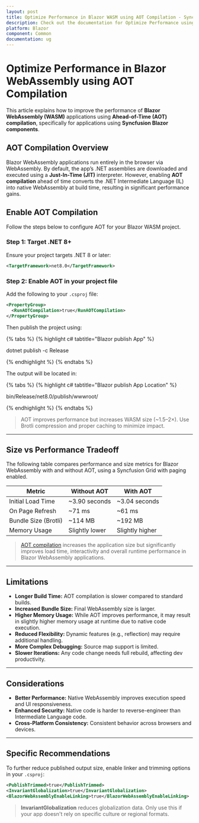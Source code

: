 ```yaml
---
layout: post
title: Optimize Performance in Blazor WASM using AOT Compilation - Syncfusion
description: Check out the documentation for Optimize Performance using AOT Compilation in Blazor WebAssembly in Blazor
platform: Blazor
component: Common
documentation: ug
---
```


# Optimize Performance in Blazor WebAssembly using AOT Compilation

This article explains how to improve the performance of **Blazor WebAssembly (WASM)** applications using **Ahead-of-Time (AOT) compilation**, specifically for applications using **Syncfusion Blazor components**.

## AOT Compilation Overview

Blazor WebAssembly applications run entirely in the browser via WebAssembly. By default, the app’s .NET assemblies are downloaded and executed using a **Just-In-Time (JIT)** interpreter. However, enabling **AOT compilation** ahead of time converts the .NET Intermediate Language (IL) into native WebAssembly at build time, resulting in significant performance gains.

## Enable AOT Compilation

Follow the steps below to configure AOT for your Blazor WASM project.

### Step 1: Target .NET 8+

Ensure your project targets .NET 8 or later:

```xml
<TargetFramework>net8.0</TargetFramework>
```

### Step 2: Enable AOT in your project file

Add the following to your `.csproj` file:

```xml
<PropertyGroup>
  <RunAOTCompilation>true</RunAOTCompilation>
</PropertyGroup>
```

Then publish the project using:

{% tabs %}
{% highlight c# tabtitle="Blazor publish App" %}

dotnet publish -c Release

{% endhighlight %}
{% endtabs %}

The output will be located in:

{% tabs %}
{% highlight c# tabtitle="Blazor publish App Location" %}

bin/Release/net8.0/publish/wwwroot/

{% endhighlight %}
{% endtabs %}

> AOT improves performance but increases WASM size (~1.5–2×). Use Brotli compression and proper caching to minimize impact.

---

## Size vs Performance Tradeoff
The following table compares performance and size metrics for Blazor WebAssembly with and without AOT, using a Syncfusion Grid with paging enabled.

| Metric                     | Without AOT          | With AOT             |
|----------------------------|----------------------|----------------------|
| Initial Load Time          | ~3.90 seconds        | ~3.04 seconds        |
| On Page Refresh            | ~71 ms               | ~61 ms               |
| Bundle Size (Brotli)       | ~114 MB              | ~192 MB              |
| Memory Usage               | Slightly lower       | Slightly higher      |

> [AOT compilation](https://learn.microsoft.com/en-us/aspnet/core/blazor/webassembly-build-tools-and-aot?view=aspnetcore-9.0#ahead-of-time-aot-compilation) increases the application size but significantly improves load time, interactivity and overall runtime performance in Blazor WebAssembly applications.

---

## Limitations

- **Longer Build Time:** AOT compilation is slower compared to standard builds.
- **Increased Bundle Size:** Final WebAssembly size is larger.
- **Higher Memory Usage:** While AOT improves performance, it may result in slightly higher memory usage at runtime due to native code execution.
- **Reduced Flexibility:** Dynamic features (e.g., reflection) may require additional handling.
- **More Complex Debugging:** Source map support is limited.
- **Slower Iterations:** Any code change needs full rebuild, affecting dev productivity.

---

## Considerations

- **Better Performance:** Native WebAssembly improves execution speed and UI responsiveness.
- **Enhanced Security:** Native code is harder to reverse-engineer than Intermediate Language code.
- **Cross-Platform Consistency:** Consistent behavior across browsers and devices.

---

## Specific Recommendations

To further reduce published output size, enable linker and trimming options in your `.csproj`:

```xml
<PublishTrimmed>true</PublishTrimmed>
<InvariantGlobalization>true</InvariantGlobalization>
<BlazorWebAssemblyEnableLinking>true</BlazorWebAssemblyEnableLinking>
```

> **InvariantGlobalization** reduces globalization data. Only use this if your app doesn't rely on specific culture or regional formats.